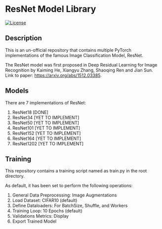 # ResNet Model Library
 
[![License](https://img.shields.io/badge/license-MIT-blue.svg)](LICENSE)

## Description

This is an un-official repository that contains multiple PyTorch implementations of the famous Image Classification Model, ResNet.

The ResNet model was first proposed in Deep Residual Learning for Image Recognition by Kaiming He, Xiangyu Zhang, Shaoqing Ren and Jian Sun.
Link to paper: https://arxiv.org/abs/1512.03385.

## Models

There are 7 implementations of ResNet:

1. ResNet18     [DONE]
2. ResNet34     [YET TO IMPLEMENT]
3. ResNet50     [YET TO IMPLEMENT]
4. ResNet101    [YET TO IMPLEMENT]
5. ResNet152    [YET TO IMPLEMENT]
6. ResNet164    [YET TO IMPLEMENT]
7. ResNet1202   [YET TO IMPLEMENT]

## Training

This repository contains a training script named as train.py in the root directory.

As default, it has been set to perform the following operations:
1. General Data Preprocessing: Image Augmentations
2. Load Dataset: CIFAR10 (default)
3. Define Dataloaders: For BatchSize, Shuffle, and Workers
4. Training Loop: 10 Epochs (default)
5. Validations Metrics: Display
6. Export Trained Model